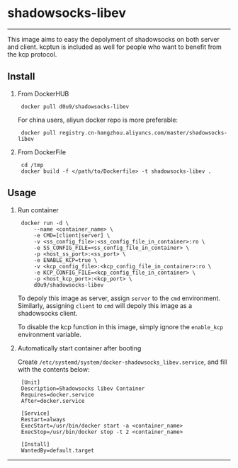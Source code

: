 # shadowsocks-libev

---

This image aims to easy the depolyment of shadowsocks on both server and client.
kcptun is included as well for people who want to benefit from the kcp protocol.

## Install

1. From DockerHUB

        docker pull d0u9/shadowsocks-libev

    For china users, aliyun docker repo is more preferable:

        docker pull registry.cn-hangzhou.aliyuncs.com/master/shadowsocks-libev


2. From DockerFile

        cd /tmp
        docker build -f </path/to/Dockerfile> -t shadowsocks-libev .

## Usage

1. Run container

        docker run -d \
            --name <container_name> \
            -e CMD=[client|server] \
            -v <ss_config_file>:<ss_config_file_in_container>:ro \
            -e SS_CONFIG_FILE=<ss_config_file_in_container> \
            -p <host_ss_port>:<ss_port> \
            -e ENABLE_KCP=true \
            -v <kcp_config_file>:<kcp_config_file_in_container>:ro \
            -e KCP_CONFIG_FILE=<kcp_config_file_in_container> \
            -p <host_kcp_port>:<kcp_port> \
            d0u9/shadowsocks-libev

    To depoly this image as server, assign `server` to the `cmd` environment.
    Similarly, assigning `client` to `cmd` will depoly this image as a shadowsocks
    client.

    To disable the kcp function in this image, simply ignore the `enable_kcp`
    environment variable.

2. Automatically start container after booting

    Create `/etc/systemd/system/docker-shadowsocks_libev.service`, and fill
    with the contents below:

        [Unit]
        Description=Shadowsocks libev Container
        Requires=docker.service
        After=docker.service

        [Service]
        Restart=always
        ExecStart=/usr/bin/docker start -a <container_name>
        ExecStop=/usr/bin/docker stop -t 2 <container_name>

        [Install]
        WantedBy=default.target

---


